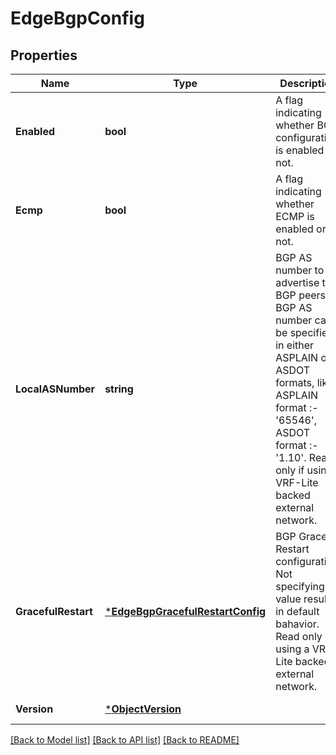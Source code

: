 # EdgeBgpConfig

## Properties
Name | Type | Description | Notes
------------ | ------------- | ------------- | -------------
**Enabled** | **bool** | A flag indicating whether BGP configuration is enabled or not. | [optional] [default to null]
**Ecmp** | **bool** | A flag indicating whether ECMP is enabled or not. | [optional] [default to null]
**LocalASNumber** | **string** | BGP AS number to advertise to BGP peers. BGP AS number can be specified in either ASPLAIN or ASDOT formats, like ASPLAIN format :- &#39;65546&#39;, ASDOT format :- &#39;1.10&#39;. Read only if using a VRF-Lite backed external network.  | [optional] [default to null]
**GracefulRestart** | [***EdgeBgpGracefulRestartConfig**](EdgeBgpGracefulRestartConfig.md) | BGP Graceful Restart configuration. Not specifying a value results in default bahavior. Read only if using a VRF-Lite backed external network.  | [optional] [default to null]
**Version** | [***ObjectVersion**](ObjectVersion.md) |  | [default to null]

[[Back to Model list]](../README.md#documentation-for-models) [[Back to API list]](../README.md#documentation-for-api-endpoints) [[Back to README]](../README.md)


